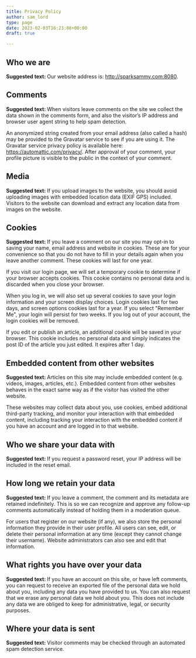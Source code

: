```yaml
---
title: Privacy Policy
author: sam_lord
type: page
date: 2023-02-03T16:23:08+00:00
draft: true

---
```

## Who we are

<strong class="privacy-policy-tutorial">Suggested text: </strong>Our website address is: http://sparksammy.com:8080.

## Comments

<strong class="privacy-policy-tutorial">Suggested text: </strong>When visitors leave comments on the site we collect the data shown in the comments form, and also the visitor&#8217;s IP address and browser user agent string to help spam detection.

An anonymized string created from your email address (also called a hash) may be provided to the Gravatar service to see if you are using it. The Gravatar service privacy policy is available here: https://automattic.com/privacy/. After approval of your comment, your profile picture is visible to the public in the context of your comment.

## Media

<strong class="privacy-policy-tutorial">Suggested text: </strong>If you upload images to the website, you should avoid uploading images with embedded location data (EXIF GPS) included. Visitors to the website can download and extract any location data from images on the website.

## Cookies

<strong class="privacy-policy-tutorial">Suggested text: </strong>If you leave a comment on our site you may opt-in to saving your name, email address and website in cookies. These are for your convenience so that you do not have to fill in your details again when you leave another comment. These cookies will last for one year.

If you visit our login page, we will set a temporary cookie to determine if your browser accepts cookies. This cookie contains no personal data and is discarded when you close your browser.

When you log in, we will also set up several cookies to save your login information and your screen display choices. Login cookies last for two days, and screen options cookies last for a year. If you select "Remember Me", your login will persist for two weeks. If you log out of your account, the login cookies will be removed.

If you edit or publish an article, an additional cookie will be saved in your browser. This cookie includes no personal data and simply indicates the post ID of the article you just edited. It expires after 1 day.

## Embedded content from other websites

<strong class="privacy-policy-tutorial">Suggested text: </strong>Articles on this site may include embedded content (e.g. videos, images, articles, etc.). Embedded content from other websites behaves in the exact same way as if the visitor has visited the other website.

These websites may collect data about you, use cookies, embed additional third-party tracking, and monitor your interaction with that embedded content, including tracking your interaction with the embedded content if you have an account and are logged in to that website.

## Who we share your data with

<strong class="privacy-policy-tutorial">Suggested text: </strong>If you request a password reset, your IP address will be included in the reset email.

## How long we retain your data

<strong class="privacy-policy-tutorial">Suggested text: </strong>If you leave a comment, the comment and its metadata are retained indefinitely. This is so we can recognize and approve any follow-up comments automatically instead of holding them in a moderation queue.

For users that register on our website (if any), we also store the personal information they provide in their user profile. All users can see, edit, or delete their personal information at any time (except they cannot change their username). Website administrators can also see and edit that information.

## What rights you have over your data

<strong class="privacy-policy-tutorial">Suggested text: </strong>If you have an account on this site, or have left comments, you can request to receive an exported file of the personal data we hold about you, including any data you have provided to us. You can also request that we erase any personal data we hold about you. This does not include any data we are obliged to keep for administrative, legal, or security purposes.

## Where your data is sent

<strong class="privacy-policy-tutorial">Suggested text: </strong>Visitor comments may be checked through an automated spam detection service.